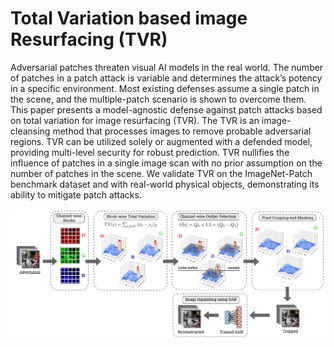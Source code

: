 # Total Variation based image Resurfacing (TVR)

Adversarial patches threaten visual AI models in the real world. The number of patches in a patch attack is variable and determines the attack’s potency in a specific environment. Most existing defenses assume a single patch in the scene, and the multiple-patch scenario is shown to overcome them. This paper presents a model-agnostic defense against patch attacks based on total variation for image resurfacing (TVR). The TVR is an image-cleansing method that processes images to remove probable adversarial regions. TVR can be utilized solely or augmented with a defended model, providing multi-level security for robust prediction. TVR nullifies the influence of patches in a single image scan with no prior assumption on the number of patches in the scene. We validate TVR on the ImageNet-Patch benchmark dataset and with real-world physical objects, demonstrating its ability to mitigate patch attacks.

<img src="./Figures/TVD.PNG"/> 

